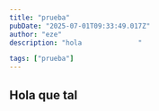 ```yaml
---
title: "prueba"
pubDate: "2025-07-01T09:33:49.017Z"
author: "eze"
description: "hola				"

tags: ["prueba"]
---
```


## Hola que tal 				
